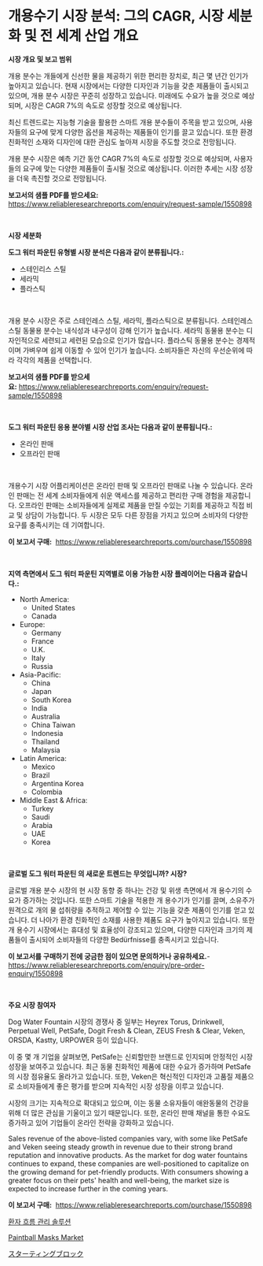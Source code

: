 <p><h1>개용수기 시장 분석: 그의 CAGR, 시장 세분화 및 전 세계 산업 개요</h1></p><p><strong>시장 개요 및 보고 범위</strong></p>
<p><p>개용 분수는 개들에게 신선한 물을 제공하기 위한 편리한 장치로, 최근 몇 년간 인기가 높아지고 있습니다. 현재 시장에서는 다양한 디자인과 기능을 갖춘 제품들이 출시되고 있으며, 개용 분수 시장은 꾸준히 성장하고 있습니다. 미래에도 수요가 높을 것으로 예상되며, 시장은 CAGR 7%의 속도로 성장할 것으로 예상됩니다.</p><p>최신 트렌드로는 지능형 기술을 활용한 스마트 개용 분수들이 주목을 받고 있으며, 사용자들의 요구에 맞게 다양한 옵션을 제공하는 제품들이 인기를 끌고 있습니다. 또한 환경 친화적인 소재와 디자인에 대한 관심도 높아져 시장을 주도할 것으로 전망됩니다.</p><p>개용 분수 시장은 예측 기간 동안 CAGR 7%의 속도로 성장할 것으로 예상되며, 사용자들의 요구에 맞는 다양한 제품들이 출시될 것으로 예상됩니다. 이러한 추세는 시장 성장을 더욱 촉진할 것으로 전망됩니다.</p></p>
<p><strong>보고서의 샘플 PDF를 받으세요:</strong> <a href="https://www.reliableresearchreports.com/enquiry/request-sample/1550898">https://www.reliableresearchreports.com/enquiry/request-sample/1550898</a></p>
<p>&nbsp;</p>
<p><strong>시장 세분화</strong></p>
<p><strong>도그 워터 파운틴 유형별 시장 분석은 다음과 같이 분류됩니다.:</strong></p>
<p><ul><li>스테인리스 스틸</li><li>세라믹</li><li>플라스틱</li></ul></p>
<p>&nbsp;</p>
<p><p>개용 분수 시장은 주로 스테인레스 스틸, 세라믹, 플라스틱으로 분류됩니다. 스테인레스 스틸 동물용 분수는 내식성과 내구성이 강해 인기가 높습니다. 세라믹 동물용 분수는 디자인적으로 세련되고 세련된 모습으로 인기가 많습니다. 플라스틱 동물용 분수는 경제적이며 가벼우며 쉽게 이동할 수 있어 인기가 높습니다. 소비자들은 자신의 우선순위에 따라 각각의 제품을 선택합니다.</p></p>
<p><strong>보고서의 샘플 PDF를 받으세요:</strong>&nbsp;<a href="https://www.reliableresearchreports.com/enquiry/request-sample/1550898">https://www.reliableresearchreports.com/enquiry/request-sample/1550898</a></p>
<p>&nbsp;</p>
<p><strong> 도그 워터 파운틴 응용 분야별 시장 산업 조사는 다음과 같이 분류됩니다.:</strong></p>
<p><ul><li>온라인 판매</li><li>오프라인 판매</li></ul></p>
<p>&nbsp;</p>
<p><p>개용수기 시장 어플리케이션은 온라인 판매 및 오프라인 판매로 나눌 수 있습니다. 온라인 판매는 전 세계 소비자들에게 쉬운 액세스를 제공하고 편리한 구매 경험을 제공합니다. 오프라인 판매는 소비자들에게 실제로 제품을 만질 수있는 기회를 제공하고 직접 비교 및 상담이 가능합니다. 두 시장은 모두 다른 장점을 가지고 있으며 소비자의 다양한 요구를 충족시키는 데 기여합니다.</p></p>
<p><strong>이 보고서 구매:</strong>&nbsp; <a href="https://www.reliableresearchreports.com/purchase/1550898">https://www.reliableresearchreports.com/purchase/1550898</a></p>
<p>&nbsp;</p>
<p><strong>지역 측면에서 도그 워터 파운틴 지역별로 이용 가능한 시장 플레이어는 다음과 같습니다.:</strong></p>
<p><ul>
    <li>
        North America:
        <ul>
            <li>United States</li>
            <li>Canada</li>
        </ul>
    </li>
    <li>
        Europe:
        <ul>
            <li>Germany</li>
            <li>France</li>
            <li>U.K.</li>
            <li>Italy</li>
            <li>Russia</li>
        </ul>
    </li>
    <li>
        Asia-Pacific:
        <ul>
            <li>China</li>
            <li>Japan</li>
            <li>South Korea</li>
            <li>India</li>
            <li>Australia</li>
            <li>China Taiwan</li>
            <li>Indonesia</li>
            <li>Thailand</li>
            <li>Malaysia</li>
        </ul>
    </li>
    <li>
        Latin America:
        <ul>
            <li>Mexico</li>
            <li>Brazil</li>
            <li>Argentina Korea</li>
            <li>Colombia</li>
        </ul>
    </li>
    <li>
        Middle East & Africa:
        <ul>
            <li>Turkey</li>
            <li>Saudi</li>
            <li>Arabia</li>
            <li>UAE</li>
            <li>Korea</li>
        </ul>
    </li>
    </ul></p>
<p>&nbsp;</p>
<p><strong>글로벌 도그 워터 파운틴 의 새로운 트렌드는 무엇입니까? 시장?</strong></p>
<p><p>글로벌 개용 분수 시장의 현 시장 동향 중 하나는 건강 및 위생 측면에서 개 용수기의 수요가 증가하는 것입니다. 또한 스마트 기술을 적용한 개 용수기가 인기를 끌며, 소유주가 원격으로 개의 물 섭취량을 추적하고 제어할 수 있는 기능을 갖춘 제품이 인기를 얻고 있습니다. 더 나아가 환경 친화적인 소재를 사용한 제품도 요구가 높아지고 있습니다. 또한 개 용수기 시장에서는 휴대성 및 효율성이 강조되고 있으며, 다양한 디자인과 크기의 제품들이 출시되어 소비자들의 다양한 Bedürfnisse를 충족시키고 있습니다.</p></p>
<p><strong>이 보고서를 구매하기 전에 궁금한 점이 있으면 문의하거나 공유하세요.</strong>- <a href="https://www.reliableresearchreports.com/enquiry/pre-order-enquiry/1550898">https://www.reliableresearchreports.com/enquiry/pre-order-enquiry/1550898</a></p>
<p>&nbsp;</p>
<p><strong>주요 시장 참여자</strong></p>
<p><p>Dog Water Fountain 시장의 경쟁사 중 일부는 Heyrex Torus, Drinkwell, Perpetual Well, PetSafe, Dogit Fresh & Clean, ZEUS Fresh & Clear, Veken, ORSDA, Kastty, URPOWER 등이 있습니다. </p><p>이 중 몇 개 기업을 살펴보면, PetSafe는 신뢰할만한 브랜드로 인지되며 안정적인 시장 성장을 보여주고 있습니다. 최근 동물 친화적인 제품에 대한 수요가 증가하며 PetSafe의 시장 점유율도 올라가고 있습니다. 또한, Veken은 혁신적인 디자인과 고품질 제품으로 소비자들에게 좋은 평가를 받으며 지속적인 시장 성장을 이루고 있습니다. </p><p>시장의 크기는 지속적으로 확대되고 있으며, 이는 동물 소유자들이 애완동물의 건강을 위해 더 많은 관심을 기울이고 있기 때문입니다. 또한, 온라인 판매 채널을 통한 수요도 증가하고 있어 기업들이 온라인 전략을 강화하고 있습니다. </p><p>Sales revenue of the above-listed companies vary, with some like PetSafe and Veken seeing steady growth in revenue due to their strong brand reputation and innovative products. As the market for dog water fountains continues to expand, these companies are well-positioned to capitalize on the growing demand for pet-friendly products. With consumers showing a greater focus on their pets' health and well-being, the market size is expected to increase further in the coming years.</p></p>
<p><strong>이 보고서 구매:</strong>&nbsp;&nbsp;<a href="https://www.reliableresearchreports.com/purchase/1550898">https://www.reliableresearchreports.com/purchase/1550898</a></p>
<p><p><a href="https://github.com/vsap75a286l/Market-Research-Report-List-1/blob/main/21505926412.md">환자 흐름 관리 솔루션</a></p><p><a href="https://github.com/PeterParrish5/Market-Research-Report-List-4/blob/main/paintball-masks-market.md">Paintball Masks Market</a></p><p><a href="https://github.com/xnljig2898992/Market-Research-Report-List-1/blob/main/11627807427.md">スターティングブロック</a></p></p>
